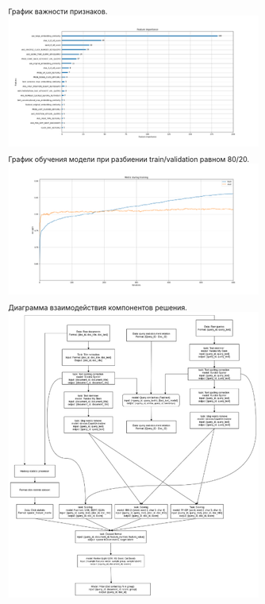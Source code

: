 График важности признаков.
![Feature importance](feature_importance.png)

График обучения модели при разбиении train/validation равном 80/20.
![Training curve plot](training_curve_plot.png)

Диаграмма взаимодействия компонентов решения.
![Training curve plot](pipeline_diagram.png)
